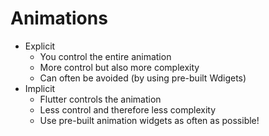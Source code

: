 # Animations
- Explicit
  - You control the entire animation
  - More control but also more complexity
  - Can often be avoided (by using pre-built Wdigets)
- Implicit
  - Flutter controls the animation
  - Less control and therefore less complexity
  - Use pre-built animation widgets as often as possible!
 
